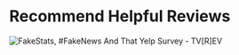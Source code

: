 # Recommend Helpful Reviews

![FakeStats, #FakeNews And That Yelp Survey - TV[R]EV](https://tvrev.com/wp-content/uploads/2018/02/review-us-on-yelp.jpg)


